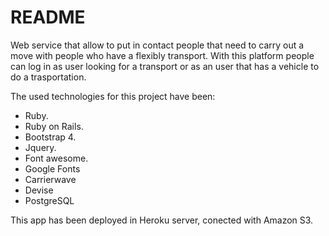 # README

Web service that allow to put in contact people that need to carry out a move with people who have a flexibly transport.
With this platform people can log in as user looking for a transport or as an user that has a vehicle to do a trasportation.

The used technologies for this project have been:

- Ruby.
- Ruby on Rails.
- Bootstrap 4.
- Jquery.
- Font awesome.
- Google Fonts
- Carrierwave
- Devise
- PostgreSQL

This app has been deployed in Heroku server, conected with Amazon S3.
